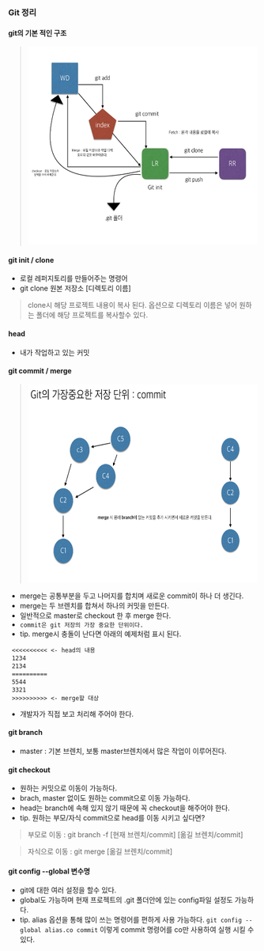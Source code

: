 ### Git 정리

#### git의 기본 적인 구조

> <img src="../images/git-struct.png" width=500 height=400>



####  git init / clone
- 로컬 레퍼지토리를 만들어주는 명령어
- git clone 원본 저장소 [디렉토리 이름]
> clone시 해당 프로젝트 내용이 복사 된다. 옵션으로 디렉토리 이름은 넣어 원하는 폴더에 해당 프로젝트를 복사할수 있다.

#### head
- 내가 작업하고 있는 커밋

#### git commit / merge

> <img src="../images/git-commit.png" width=500 height=400>

- merge는 공통부분을 두고 나머지를 합치며 새로운 commit이 하나 더 생긴다.
- merge는 두 브렌치를 합쳐서 하나의 커밋을 만든다.
- 일반적으로 master로 checkout 한 후 merge 한다.
- `commit은 git 저장의 가장 중요한 단위이다.`
- tip. merge시 충돌이 난다면 아래의 예제처럼 표시 된다.
~~~
 <<<<<<<<<< <- head의 내용
 1234
 2134
 ==========
 5544
 3321
 >>>>>>>>>> <- merge할 대상
~~~
- 개발자가 직접 보고 처리해 주어야 한다.

#### git branch
- master : 기본 브렌치, 보통 master브렌치에서 많은 작업이 이루어진다.

#### git checkout
- 원하는 커밋으로 이동이 가능하다.
- brach, master 없이도 원하는 commit으로 이동 가능하다.
- head는 branch에 속해 있지 않기 때문에 꼭 checkout을 해주어야 한다.
- tip. 원하는 부모/자식 commit으로 head를 이동 시키고 싶다면?

> 부모로 이동 : git branch -f [현재 브렌치/commit] [옮길 브렌치/commit]

> 자식으로 이동 : git merge [옮길 브렌치/commit]

#### git config --global 변수명
- git에 대한 여러 설정을 할수 있다.
- global도 가능하며 현재 프로젝트의 .git 폴더안에 있는 config파일 설정도 가능하다.
- tip. alias 옵션을 통해 많이 쓰는 명령어를 편하게 사용 가능하다.
`git config ‐‐global alias.co commit` 이렇게 commit 명령어를 co만 사용하여 실행 시킬 수 있다.
